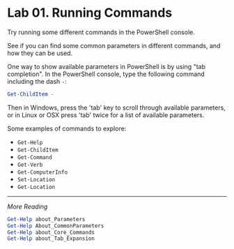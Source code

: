 # Lab 01. Running Commands

Try running some different commands in the PowerShell console.

See if you can find some common parameters in different commands, and how they can be used.

One way to show available parameters in PowerShell is by using "tab completion". In the PowerShell console, type the following command including the dash `-`:

```PowerShell
Get-ChildItem -
```

Then in Windows, press the 'tab' key to scroll through available parameters, or in Linux or OSX press 'tab' twice for a list of available parameters.

Some examples of commands to explore:

- `Get-Help`
- `Get-ChildItem`
- `Get-Command`
- `Get-Verb`
- `Get-ComputerInfo`
- `Set-Location`
- `Get-Location`

---

*More Reading*

```PowerShell
Get-Help about_Parameters
Get-Help About_CommonParameters
Get-Help about_Core_Commands
Get-Help about_Tab_Expansion
```

